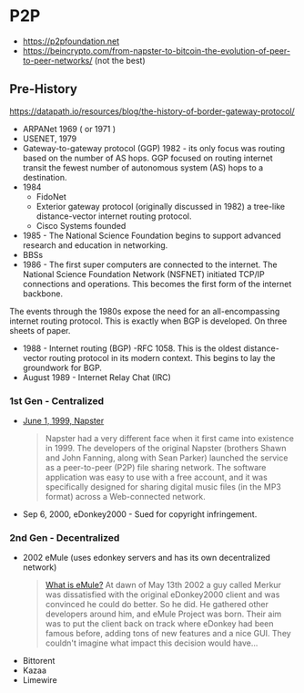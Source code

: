 # P2P

* https://p2pfoundation.net
* https://beincrypto.com/from-napster-to-bitcoin-the-evolution-of-peer-to-peer-networks/ (not the best)



## Pre-History
https://datapath.io/resources/blog/the-history-of-border-gateway-protocol/
* ARPANet 1969 ( or 1971 )
* USENET, 1979 
* Gateway-to-gateway protocol (GGP) 1982  - its only focus was routing based on the number of AS hops. GGP focused on routing internet transit the fewest number of autonomous system (AS) hops to a destination.
* 1984
  - FidoNet
  - Exterior gateway protocol (originally discussed in 1982) a tree-like distance-vector internet routing protocol.
  - Cisco Systems founded
* 1985 - The National Science Foundation begins to support advanced research and education in networking.
* BBSs
* 1986 - The first super computers are connected to the internet. The National Science Foundation Network (NSFNET) initiated TCP/IP connections and operations. This becomes the first form of the internet backbone.

The events through the 1980s expose the need for an all-encompassing internet routing protocol. This is exactly when BGP is developed. On three sheets of paper.

* 1988 - Internet routing (BGP) -RFC 1058. This is the oldest distance-vector routing protocol in its modern context. This begins to lay the groundwork for BGP.
* August 1989 - Internet Relay Chat (IRC)

### 1st Gen - Centralized

* [June 1, 1999, Napster](https://www.lifewire.com/history-of-napster-2438592)
  > Napster had a very different face when it first came into existence in 1999. The developers of the original Napster (brothers Shawn and John Fanning, along with Sean Parker) launched the service as a peer-to-peer (P2P) file sharing network. The software application was easy to use with a free account, and it was specifically designed for sharing digital music files (in the MP3 format) across a Web-connected network.
* Sep 6, 2000, eDonkey2000 - Sued for copyright infringement.


### 2nd Gen - Decentralized

* 2002 eMule (uses edonkey servers and has its own decentralized network)
  > [What is eMule?](https://www.emule-project.net/home/perl/general.cgi?l=1)
  > At dawn of  May 13th 2002 a guy called Merkur was dissatisfied with the original eDonkey2000 client and was convinced he could do better. So he did. He gathered other developers around him, and eMule Project was born. Their aim was to put the client back on track where eDonkey had been famous before, adding tons of new features and a nice GUI. They couldn't imagine what impact this decision would have...
* Bittorent
* Kazaa
* Limewire
